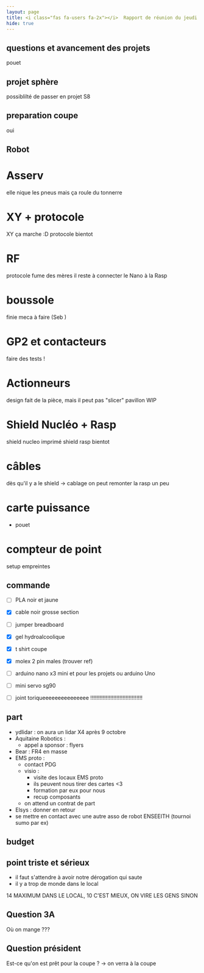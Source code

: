```yaml
---
layout: page
title: <i class="fas fa-users fa-2x"></i>  Rapport de réunion du jeudi 08 octobre 2020
hide: true
---
```


<!------------------------------------------------------------------------------->
<!-- @filename rapport4                                                        -->
<!-- @date jeudi 08 octobre 2020                                              -->
<!-- @author Ptit Lu                                                           -->
<!-- @brief Rapport de la réunion hebdomadaire de EIRBOT                       -->
<!------------------------------------------------------------------------------->


<!-- Le latex la vie -->
<script type="text/javascript" async
src="https://cdn.mathjax.org/mathjax/latest/MathJax.js?config=TeX-MML-AM_CHTML">
</script>


## questions et avancement des projets
pouet

## projet sphère
possiblilté de passer en projet S8

## preparation coupe
oui


## Robot
# Asserv
elle nique les pneus mais ça roule du tonnerre
# XY + protocole
XY ça marche :D protocole bientot
# RF
protocole fume des mères
il reste à connecter le Nano à la Rasp
# boussole
finie
meca à faire (Seb   )
# GP2 et contacteurs
faire des tests !
# Actionneurs
design fait de la pièce, mais il peut pas "slicer"
pavillon WIP
# Shield Nucléo + Rasp
shield nucleo imprimé
shield rasp bientot
# câbles
dès qu'il y a le shield -> cablage
on peut remonter la rasp un peu
# carte puissance
- pouet
# compteur de point
setup empreintes


## commande
- [ ] PLA noir et jaune
- [X] cable noir grosse section
- [ ] jumper breadboard
- [X] gel hydroalcoolique
- [X] t shirt coupe
- [X] molex 2 pin males (trouver ref)
- [ ] arduino nano x3 mini et pour les projets ou arduino Uno
- [ ] mini servo sg90
- [ ] joint toriqueeeeeeeeeeeeeee !!!!!!!!!!!!!!!!!!!!!!!!!!!!!!!!!!


## part
- ydlidar : on aura un lidar X4 après 9 octobre
- Aquitaine Robotics :
  + appel a sponsor : flyers
- Bear : FR4 en masse
- EMS proto :
  + contact PDG
  + visio :
    - visite des locaux EMS proto
    - ils peuvent nous tirer des cartes <3
    - formation par eux pour nous
    - recup composants
  + on attend un contrat de part
- Elsys : donner en retour
- se mettre en contact avec une autre asso de robot ENSEEITH (tournoi sumo par ex)


## budget

## point triste et sérieux
- il faut s'attendre à avoir notre dérogation qui saute
- il y a trop de monde dans le local

14 MAXIMUM DANS LE LOCAL, 10 C'EST MIEUX, ON VIRE LES GENS SINON


## Question 3A
Où on mange ???


## Question président
Est-ce qu'on est prêt pour la coupe ? -> on verra à la coupe
